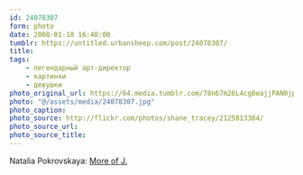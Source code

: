 ```yaml
---
id: 24078307
form: photo
date: 2008-01-18 16:40:00
tumblr: https://untitled.urbansheep.com/post/24078307/
title:
tags:
    - легендарный арт-директор
    - картинки
    - девушки
photo_original_url: https://64.media.tumblr.com/78n67m26L4cg0eajjPAN0jpW_1280.jpg
photo: "@/assets/media/24078307.jpg"
photo_caption:
photo_source: http://flickr.com/photos/shane_tracey/2125813364/
photo_source_url:
photo_source_title:
---
```


<p>Natalia Pokrovskaya: <a href="http://flickr.com/photos/shane_tracey/2125813364/">More of J.</a></p>
